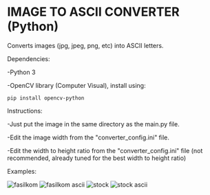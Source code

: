 # IMAGE TO ASCII CONVERTER (Python)
Converts images (jpg, jpeg, png, etc) into ASCII letters.

Dependencies:

-Python 3

-OpenCV library (Computer Visual), install using: 
```
pip install opencv-python
```

Instructions:

-Just put the image in the same directory as the main.py file.

-Edit the image width from the "converter_config.ini" file.

-Edit the width to height ratio from the "converter_config.ini" file (not recommended, already tuned for the best width to height ratio)


Examples:

![fasilkom](https://github.com/ryuun1corn/img-to-ascii-converter/assets/65879706/c28c58d7-d785-46c6-ab24-358ffe7e5c21)
![fasilkom ascii](https://github.com/ryuun1corn/img-to-ascii-converter/assets/65879706/95d91cf7-b93d-45fe-9ee2-67fe08b20cd4)
![stock](https://github.com/ryuun1corn/img-to-ascii-converter/assets/65879706/29b8b9d5-e4b1-45ff-a348-4d0604a5f9f8)
![stock ascii](https://github.com/ryuun1corn/img-to-ascii-converter/assets/65879706/d81dfd28-ef97-4b14-a563-da6804e41008)
